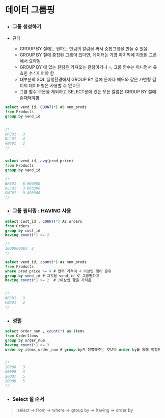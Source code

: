# 데이터 그룹핑

- ### 그룹 생성하기

- 규칙
    - GROUP BY 절에는 원하는 만큼의 칼럼을 써서 중첩그룹을 만들 수 있음
    - GROUP BY 절에 중첩된 그룹이 있다면, 데이터는 가장 마지막에 지정된 그룹에서 요약됨
    - GROUP BY 에 있는 칼럼은 가져오는 칼럼이거나 =, 그룹 함수는 아니면서 유효한 수식이어야 함 
    - 대부분의 SQL 실행환경에서 GROUP BY 절에 문자나 메모와 같은 가변형 길이의 데이터형은 사용할 수 없ㅇ므
    - 그룹 함수 구문을 제외하고 SELECT문에 있는 모든 칼럼은 GROUP BY 절에 존재해야함
    

```sql
select vend_id, COUNT(*) AS num_prods
from Products
group by vend_id


/*
BRS01	3
DLL01	4
FNG01	2
*/


select vend_id, avg(prod_price)
from Products
group by vend_id

/*
BRS01	8.990000
DLL01	3.865000
FNG01	9.490000
*/

```


- ### 그룹 필터링 : HAVING 사용
    
```sql
select cust_id , COUNT(*) AS orders
from Orders
group by cust_id
having count(*) >= 2 

/*
1000000001	2
*/

select vend_id, count(*) as num_prods
from Products
where prod_price >= 4 # 먼저 가격이 4 이상인 행이 온뒤
group by vend_id # 그것을 vend_id 로 그룹핑하고
having count(*) >= 2  # 2이상인 행을 가져온


/*
BRS01	3
FNG01	2
*/
```


- ### 정렬

```sql
select order_num , count(*) as items
from OrderItems
group by order_num
having count(*) >= 3
order by items,order_num # group by가 정렬해주는 것보다 order by를 통해 정렬하는 것이 더욱 정확함


/*
20006	3
20009	3
20007	5
20008	5
*/

```


- ### Select 절 순서 

> select -> from -> where -> group by -> having -> order by 